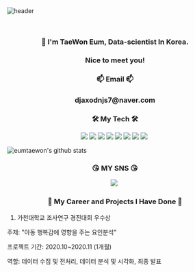 </p>  
<br>

![header](https://capsule-render.vercel.app/api?type=Cylinder&color=auto&height=200&section=header&text=Welcome!%20&fontSize=90&animation=fadeIn&fontAlignY=50&desc=Taewon's%20GitHub%20Profile!&descAlignY=75&descAlign=62)
  
</p>  
<br>

  
<h3 align="center"> 📣 I'm TaeWon Eum, Data-scientist In Korea.
  
<h3 align="center"> Nice to meet you!
  
<h3 align="center"> 📫 Email 📫

<h3 align="center"> djaxodnjs7@naver.com
  
  

<h3 align="center">🛠 My Tech 🛠</h3>
<p align="center">
<img src="https://img.shields.io/badge/Python-green?style=flat&logo=Python&logoColor={3776AB}"/> <img src="https://img.shields.io/badge/Pytorch-orange?style=flat&logo=Pytorch&logoColor={EE4C2C}"/>
<img src="https://img.shields.io/badge/R-blue?style=flat&logo=R&logoColor={276DC3}"/>
<img src="https://img.shields.io/badge/RStudio-skyblue?style=flat&logo=R&logoColor={75AADB}"/>
<img src="https://img.shields.io/badge/MySQL-skyblue?style=flat&logo=MySQL&logoColor={4479A1}"/>
<img src="https://img.shields.io/badge/Google Colab-black?style=flat&logo=Google Colab&logoColor="/>
<img src="https://img.shields.io/badge/Jupyter-black?style=flat&logo=Jupyter&logoColor={F37626}"/>
<img src="https://img.shields.io/badge/Qgis-589632?style=flat-square&logo=Qgis&logoColor=white"/>&nbsp 

  ![eumtaewon's github stats](https://github-readme-stats.vercel.app/api?username=eumtaewon&show_icons=true)
 
  
  
  
<h3 align="center"> 	😘 MY SNS	😘 </h3>
<p align="center">
<a href="https://www.instagram.com/omtae_sk1/"><img src="https://img.shields.io/badge/Instagram-E4405F?style=flat-square&logo=Instagram&logoColor=white&link=https://www.instagram.com/omage_sk1/"/></a>&nbsp
  
  
  
<h3 align="center"> 	📄  My Career and Projects I Have Done  📄  </h3>

  
1. 가천대학교 조사연구 경진대회 우수상

주제: "아동 행복감에 영향을 주는 요인분석"
  
프로젝트 기간: 2020.10~2020.11 (1개월)
  
역할: 데이터 수집 및 전처리, 데이터 분석 및 시각화, 최종 발표

